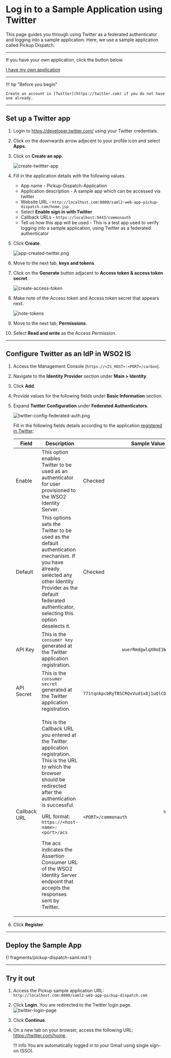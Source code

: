 # Log in to a Sample Application using Twitter

This page guides you through using Twitter as a federated authenticator and logging into a sample application. Here, we use a sample application called Pickup Dispatch. 

----

If you have your own application, click the button below.

<a class="samplebtn_a" href="../../guides/identity-federation/twitter"   rel="nofollow noopener">I have my own application</a>

----

!!! tip "Before you begin"
    
    Create an account in [Twitter](https://twitter.com) if you do not have one already.

---

## Set up a Twitter app

1. Login to <https://developer.twitter.com/> using your Twitter credentials. 

2. Click on the downwards arrow adjecent to your profile icon and select **Apps**.

3. Click on **Create an app**.
    
    ![create-twittter-app](../../../assets/img/samples/create-app-twitter.png)

4. Fill in the application details with the following values. 

    - App name - Pickup-Dispatch-Application
    - Application description - A sample app which can be accessed via twitter
    - Website URL - `http://localhost.com:8080/saml2-web-app-pickup-dispatch.com/home.jsp`
    - Select **Enable sign in with Twitter**
    - Callback URLs - `https://localhost:9443/commonauth`
    - Tell us how this app will be used - This is a test app used to verify logging into a sample application, using Twitter as a federated authenticator

5. Click  **Create**.

    ![app-created-twitter.png](../../../assets/img/samples/app-created-twitter.png)

6. Move to the next tab, **keys and tokens**. 

7. Click on the **Generate** button adjacent to **Access token & access token secret**. 

    ![create-access-token](../../../assets/img/samples/create-access-token.png)

8. Make note of the Access token and Access token secret that appears next. 

    ![note-tokens](../../../assets/img/samples/note-tokens.png)

9. Move to the next tab, **Permissions**. 

10. Select **Read and write** as the Access Permission. 

---

## Configure Twitter as an IdP in WSO2 IS 

1.  Access the Management Console (`https://<IS_HOST>:<PORT>/carbon`). 
1.  Navigate to the **Identity Provider** section under **Main \> Identity**.
2.  Click **Add**.
3.  Provide values for the following fields under **Basic Information** section.

4.  Expand **Twitter Configuration** under **Federated Authenticators**.

    ![twitter-config-federated-auth.png](../../../assets/img/samples/twitter-config-federated-auth.png)
    
    Fill in the following fields details according to the application
    [registered in Twitter](http://docs.inboundnow.com/guide/create-twitter-application/):

    <table>
    <thead>
    <tr class="header">
    <th>Field</th>
    <th>Description</th>
    <th>Sample Value</th>
    </tr>
    </thead>
    <tbody>
    <tr class="odd">
    <td>Enable</td>
    <td>This option enables Twitter to be used as an authenticator for user provisioned to the WSO2 Identity Server.</td>
    <td>Checked</td>
    </tr>
    <tr class="even">
    <td>Default</td>
    <td>This options sets the Twitter to be used as the default authentication mechanism. If you have already selected any other Identity Provider as the default federated authenticator, selecting this option deselects it.</td>
    <td>Checked</td>
    </tr>
    <tr class="odd">
    <td>API Key</td>
    <td>This is the <code>               consumer key              </code> generated at the Twitter application registration.</td>
    <td><code>               wuerRmdgwlqX0oE1WNDdsh17o              </code></td>
    </tr>
    <tr class="even">
    <td>API Secret</td>
    <td>This is the <code>               consumer secret              </code> generated at the Twitter application registration.</td>
    <td><div class="row">
    <code>                771tqnkpcbRyTBSCRQvVud1x8j1uQlCDpNZo3hRG0s4cEtsFky               </code>
    </div></td>
    </tr>
    <tr class="odd">
    <td>Callback URL</td>
    <td><p>This is the Callback URL you entered at the Twitter application registration. This is the URL to which the browser should be redirected after the authentication is successful.</p>
    <p>URL format: <code>                https://&lt;host-name&gt;:&lt;port&gt;/acs               </code></p>
    <p>The acs indicates the Assertion Consumer URL of the WSO2 Identity Server endpoint that accepts the responses sent by Twitter.</p></td>
    <td><code>                               https://&lt;IS_HOST&gt:&ltPORT&gt/commonauth                             </code></td>
    </tr>
    </tbody>
    </table>

5.  Click **Register**.

---

## Deploy the Sample App

{! fragments/pickup-dispatch-saml.md !}

---

## Try it out

1.  Access the Pickup sample application URL:
    `http://localhost.com:8080/saml2-web-app-pickup-dispatch.com`
2.  Click **Login**. You are redirected to the Twitter login page.  
    ![twitter-login-page](../../../assets/img/samples/consent-twitter.png)
    
3.  Click **Continue**. 
4.  On a new tab on your browser, access the following URL:
    <https://twitter.com/home>.

    !!! info 
    	You are automatically logged in to your Gmail using single sign-on (SSO).